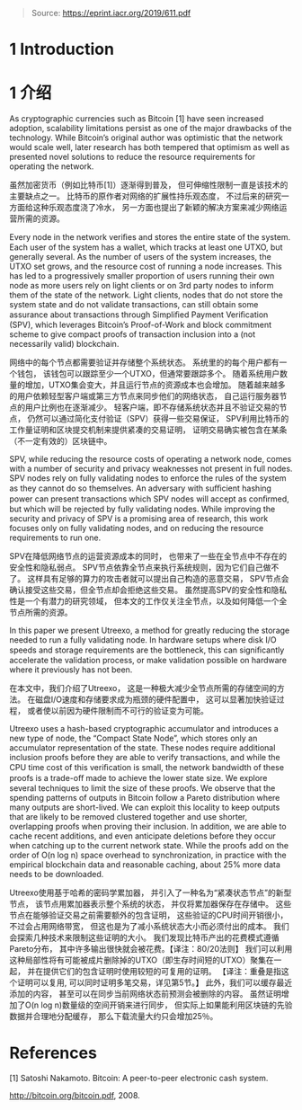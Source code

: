> Source: https://eprint.iacr.org/2019/611.pdf
# 1 Introduction
# 1 介绍

As cryptographic currencies such as Bitcoin [1] have seen increased adoption, scalability limitations persist as one of the major drawbacks of the technology.
While Bitcoin’s original author was optimistic that the network would scale well, later research has both tempered that optimism as well as presented novel solutions to reduce the resource requirements for operating the network.

虽然加密货币（例如比特币[1]）逐渐得到普及，
但可伸缩性限制一直是该技术的主要缺点之一。
比特币的原作者对网络的扩展性持乐观态度，
不过后来的研究一方面给这种乐观态度浇了冷水，
另一方面也提出了新颖的解决方案来减少网络运营所需的资源。

Every node in the network veriﬁes and stores the entire state of the system.
Each user of the system has a wallet, which tracks at least one UTXO,  but generally several.
As the number of users of the system increases, the UTXO set grows, and the resource cost of running a node increases.
This has led to a progressively smaller proportion of users running their own node as more users rely on light clients or on 3rd party nodes to inform them of the state of the network.
Light clients, nodes that do not store the system state and do not validate transactions, can still obtain some assurance about transactions through Simpliﬁed Payment Veriﬁcation (SPV), which leverages Bitcoin’s Proof-of-Work and block commitment scheme to give compact proofs of transaction inclusion into a (not necessarily valid) blockchain.

网络中的每个节点都需要验证并存储整个系统状态。
系统里的的每个用户都有一个钱包，
该钱包可以跟踪至少一个UTXO，但通常要跟踪多个。
随着系统用户数量的增加，UTXO集会变大，并且运行节点的资源成本也会增加。
随着越来越多的用户依赖轻型客户端或第三方节点来同步他们的网络状态，
自己运行服务器节点的用户比例也在逐渐减少。
轻客户端，即不存储系统状态并且不验证交易的节点，
仍然可以通过简化支付验证（SPV）获得一些交易保证，
SPV利用比特币的工作量证明和区块提交机制来提供紧凑的交易证明，
证明交易确实被包含在某条（不一定有效的）区块链中。

SPV, while reducing the resource costs of operating a network node, comes with a number of security and privacy weaknesses not present in full nodes.
SPV nodes rely on fully validating nodes to enforce the rules of the system as they cannot do so themselves.
An adversary with suﬃcient hashing power can present transactions which SPV nodes will accept as conﬁrmed, but which will be rejected by fully validating nodes.
While improving the security and privacy of SPV is a promising area of research, this work focuses only on fully validating nodes, and on reducing the resource requirements to run one.

SPV在降低网络节点的运营资源成本的同时，
也带来了一些在全节点中不存在的安全性和隐私弱点。
SPV节点依靠全节点来执行系统规则，因为它们自己做不了。
这样具有足够的算力的攻击者就可以提出自己构造的恶意交易，
SPV节点会确认接受这些交易，但全节点却会拒绝这些交易。
虽然提高SPV的安全性和隐私性是一个有潜力的研究领域，
但本文的工作仅关注全节点，以及如何降低一个全节点所需的资源。

In this paper we present Utreexo, a method for greatly reducing the storage needed to run a fully validating node.
In hardware setups where disk I/O speeds and storage requirements are the bottleneck, this can signiﬁcantly accelerate the validation process, or make validation possible on hardware where it previously has not been.

在本文中，我们介绍了Utreexo，
这是一种极大减少全节点所需的存储空间的方法。
在磁盘I/O速度和存储要求成为瓶颈的硬件配置中，
这可以显著加快验证过程，
或者使以前因为硬件限制而不可行的验证变为可能。

Utreexo uses a hash-based cryptographic accumulator and introduces a new type of node, the “Compact State Node”, which stores only an accumulator representation of the state.
These nodes require additional inclusion proofs before they are able to verify transactions, and while the CPU time cost of this veriﬁcation is small, the network bandwidth of these proofs is a trade-oﬀ made to achieve the lower state size.
We explore several techniques to limit the size of these proofs.
We observe that the spending patterns of outputs in Bitcoin follow a Pareto distribution where many outputs are short-lived.
We can exploit this locality to keep outputs that are likely to be removed clustered together and use shorter, overlapping proofs when proving their inclusion.
In addition, we are able to cache recent additions, and even anticipate deletions before they occur when catching up to the current network state.
While the proofs add on the order of O(n log n) space overhead to synchronization, in practice with the empirical blockchain data and reasonable caching, about 25% more data needs to be downloaded.

Utreexo使用基于哈希的密码学累加器，
并引入了一种名为“紧凑状态节点”的新型节点，
该节点用累加器表示整个系统的状态，
并仅将累加器保存在存储中。
这些节点在能够验证交易之前需要额外的包含证明，
这些验证的CPU时间开销很小，
不过会占用网络带宽，
但这也是为了减小系统状态大小而必须付出的成本。
我们会探索几种技术来限制这些证明的大小。
我们发现比特币产出的花费模式遵循Pareto分布，
其中许多输出很快就会被花费。【译注：80/20法则】
我们可以利用这种局部性将有可能被成片删除掉的UTXO（即生存时间短的UTXO）聚集在一起，
并在提供它们的包含证明时使用较短的可复用的证明。
【译注：重叠是指这个证明可以复用, 可以同时证明多笔交易，详见第5节。】
此外，我们可以缓存最近添加的内容，
甚至可以在同步当前网络状态前预测会被删除的内容。
虽然证明增加了O(n log n)数量级的空间开销来进行同步，
但实际上如果能利用区块链的先验数据并合理地分配缓存，
那么下载流量大约只会增加25％。

# References

[1] Satoshi Nakamoto. Bitcoin: A peer-to-peer electronic cash system.

http://bitcoin.org/bitcoin.pdf, 2008.
